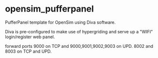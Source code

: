 # opensim_pufferpanel
PufferPanel template for OpenSim using Diva software.

Diva is pre-configured to make use of hypergriding and serve up a "WIFI" login/register web panel.

forward ports 9000 on TCP and 9000,9001,9002,9003 on UPD. 8002 and 8003 on TCP and UPD.
